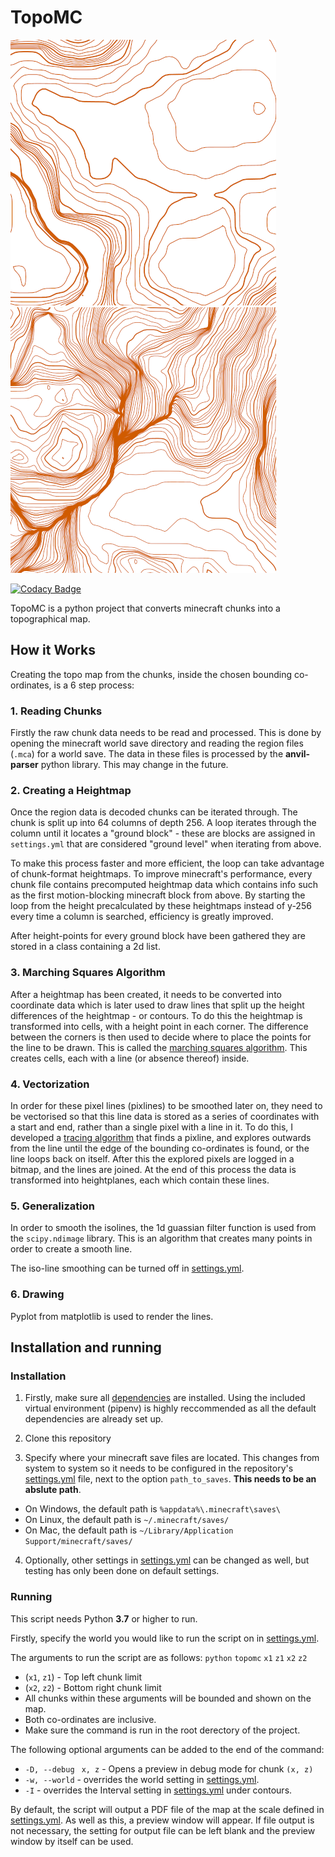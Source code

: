 # TopoMC
![Standard](images/example1.png) ![Amplified](images/example2.png)

[![Codacy Badge](https://api.codacy.com/project/badge/Grade/805c61e9222146e2830f0920560d6e4d)](https://www.codacy.com/manual/ArcodeW/topomc?utm_source=github.com&amp;utm_medium=referral&amp;utm_content=ArcodeW/topomc&amp;utm_campaign=Badge_Grade)

TopoMC is a python project that converts minecraft chunks into a topographical map.

## How it Works

Creating the topo map from the chunks, inside the chosen bounding co-ordinates, is a 6 step process:

### 1. Reading Chunks
Firstly the raw chunk data needs to be read and processed. This is done by opening the minecraft world save directory and reading the region files (`.mca`) for a world save. The data in these files is processed by the **anvil-parser** python library. This may change in the future.

### 2. Creating a Heightmap
Once the region data is decoded chunks can be iterated through. The chunk is split up into 64 columns of depth 256. A loop iterates through the column until it locates a "ground block" - these are blocks are assigned in `settings.yml` that are considered "ground level" when iterating from above.

To make this process faster and more efficient, the loop can take advantage of chunk-format heightmaps. To improve minecraft's performance, every chunk file contains precomputed heightmap data which contains info such as the first motion-blocking minecraft block from above. By starting the loop from the height precalculated by these heightmaps instead of y-256 every time a column is searched, efficiency is greatly improved.

After height-points for every ground block have been gathered they are stored in a class containing a 2d list.

### 3. Marching Squares Algorithm
After a heightmap has been created, it needs to be converted into coordinate data which is later used to draw lines that split up the height differences of the heightmap - or contours. To do this the heightmap is transformed into cells, with a height point in each corner. The difference between the corners is then used to decide where to place the points for the line to be drawn. This is called the [marching squares algorithm](https://en.wikipedia.org/wiki/Marching_squares). This creates cells, each with a line (or absence thereof) inside.

### 4. Vectorization
In order for these pixel lines (pixlines) to be smoothed later on, they need to be vectorised so that this line data is stored as a series of coordinates with a start and end, rather than a single pixel with a line in it. To do this, I developed a [tracing algorithm](./topomc/vectorize.py) that finds a pixline, and explores outwards from the line until the edge of the bounding co-ordinates is found, or the line loops back on itself. After this the explored pixels are logged in a bitmap, and the lines are joined. At the end of this process the data is transformed into heightplanes, each which contain these lines.

### 5. Generalization
In order to smooth the isolines, the 1d guassian filter function is used from the `scipy.ndimage` library. This is an algorithm that creates many points in order to create a smooth line.

The iso-line smoothing can be turned off in [settings.yml](settings.yml).

### 6. Drawing
Pyplot from matplotlib is used to render the lines.

## Installation and running
### Installation

1.    Firstly, make sure all [dependencies](Pipfile) are installed.
Using the included virtual environment (pipenv) is highly reccommended as all the default dependencies are already set up.

2.    Clone this repository

3.    Specify where your minecraft save files are located. This changes from system to system so it needs to be configured in the repository's [settings.yml](topomc/common/settings.yml) file, next to the option `path_to_saves`. **This needs to be an abslute path**.
 *  On Windows, the default path is `%appdata%\.minecraft\saves\`
 *  On Linux, the default path is `~/.minecraft/saves/`
 *  On Mac, the default path is `~/Library/Application Support/minecraft/saves/`

4.    Optionally, other settings in [settings.yml](settings.yml) can be changed as well, but testing has only been done on default settings.

### Running
This script needs Python **3.7** or higher to run.

Firstly, specify the world you would like to run the script on in [settings.yml](settings.yml).

The arguments to run the script are as follows:
`python` `topomc` `x1` `z1` `x2` `z2`
*   (`x1`, `z1`) - Top left chunk limit
*   (`x2`, `z2`) - Bottom right chunk limit
*   All chunks within these arguments will be bounded and shown on the map.
*   Both co-ordinates are inclusive.
*   Make sure the command is run in the root derectory of the project.

The following optional arguments can be added to the end of the command:
*   `-D, --debug ` `x, z` - Opens a preview in debug mode for chunk `(x, z)`
*   `-w, --world` - overrides the world setting in [settings.yml](settings.yml).
*   `-I` - overrides the Interval setting in [settings.yml](settings.yml) under contours.

By default, the script will output a PDF file of the map at the scale defined in [settings.yml](settings.yml). As well as this, a preview window will appear. If file output is not necessary, the setting for output file can be left blank and the preview window by itself can be used.
